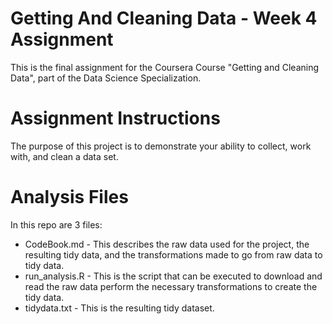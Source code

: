 # Getting And Cleaning Data - Week 4 Assignment
This is the final assignment for the Coursera Course "Getting and Cleaning Data", part of the Data Science Specialization.

# Assignment Instructions
The purpose of this project is to demonstrate your ability to collect, work with, and clean a data set.

# Analysis Files
In this repo are 3 files:
* CodeBook.md - This describes the raw data used for the project, the resulting tidy data, and the transformations made to go from raw data to tidy data. 
* run_analysis.R - This is the script that can be executed to download and read the raw data perform the necessary transformations to create the tidy data. 
* tidydata.txt - This is the resulting tidy dataset. 
